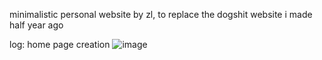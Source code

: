 minimalistic personal website by zl, to replace the dogshit website i made half year ago

log: 
home page creation 
![image](https://github.com/user-attachments/assets/1199e14e-930d-45af-8ce1-a8ba9c0c3496)
